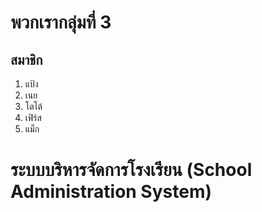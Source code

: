 <h1>พวกเรากลุ่มที่ 3</h1>
<h2>สมาชิก</h2>
<ol>
  <li>แป้ง</li>
  <li>เนย</li>
  <li>โตโต้</li>
  <li>เฟิร์ส</li>
  <li>แม็ก</li>
</ol>
<h1>
  ระบบบริหารจัดการโรงเรียน (School Administration System)
</h1>
